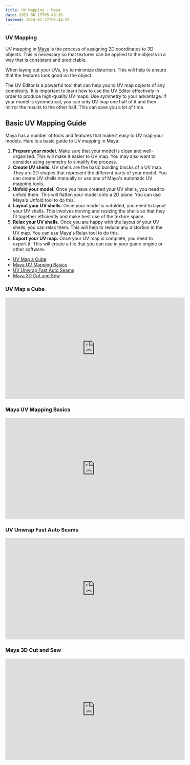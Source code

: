 ```yaml
---
title: UV Mapping - Maya
date: 2023-06-15T05:48:39
lastmod: 2024-02-22T05:44:58
---
```


### UV Mapping

UV mapping in [Maya](maya.md) is the process of assigning 2D coordinates to 3D objects. This is necessary so that textures can be applied to the objects in a way that is consistent and predictable.

When laying out your UVs, try to minimize distortion. This will help to ensure that the textures look good on the object.

The UV Editor is a powerful tool that can help you to UV map objects of any complexity. It is important to learn how to use the UV Editor effectively in order to produce high-quality UV maps. Use symmetry to your advantage. If your model is symmetrical, you can only UV map one half of it and then mirror the results to the other half. This can save you a lot of time.

## Basic UV Mapping Guide

Maya has a number of tools and features that make it easy to UV map your models. Here is a basic guide to UV mapping in Maya:

1. **Prepare your model.** Make sure that your model is clean and well-organized. This will make it easier to UV map. You may also want to consider using symmetry to simplify the process.
2. **Create UV shells.** UV shells are the basic building blocks of a UV map. They are 2D shapes that represent the different parts of your model. You can create UV shells manually or use one of Maya's automatic UV mapping tools.
3. **Unfold your model.** Once you have created your UV shells, you need to unfold them. This will flatten your model onto a 2D plane. You can use Maya's Unfold tool to do this.
4. **Layout your UV shells.** Once your model is unfolded, you need to layout your UV shells. This involves moving and resizing the shells so that they fit together efficiently and make best use of the texture space.
5. **Relax your UV shells.** Once you are happy with the layout of your UV shells, you can relax them. This will help to reduce any distortion in the UV map. You can use Maya's Relax tool to do this.
6. **Export your UV map.** Once your UV map is complete, you need to export it. This will create a file that you can use in your game engine or other software.

- [UV Map a Cube](https://youtu.be/BFf4L5vDR84)
- [Maya UV Mapping Basics](https://youtu.be/X0KGwPadukE)
- [UV Unwrap Fast Auto Seams](https://youtu.be/8-TMjuvzZEU)
- [Maya 3D Cut and Sew](https://youtu.be/-KhoMBOqx0g)

<div class="video-grid">

<div class="video-card">

### UV Map a Cube

<div class="iframe-16-9-container">
<iframe class="youTubeIframe" width="560" height="315" src="https://www.youtube.com/embed/BFf4L5vDR84?rel=0" title="YouTube video player" frameborder="0" allow="accelerometer; autoplay; clipboard-write; encrypted-media; gyroscope; picture-in-picture; web-share" allowfullscreen></iframe>
</div>
</div>

<div class="video-card">

### Maya UV Mapping Basics

<div class="iframe-16-9-container">
<iframe class="youTubeIframe" width="560" height="315" src="https://www.youtube.com/embed/X0KGwPadukE?rel=0" title="YouTube video player" frameborder="0" allow="accelerometer; autoplay; clipboard-write; encrypted-media; gyroscope; picture-in-picture; web-share" allowfullscreen></iframe>
</div>
</div>

<div class="video-card">

### UV Unwrap Fast Auto Seams

<div class="iframe-16-9-container">
<iframe class="youTubeIframe"  width="560" height="315" src="https://www.youtube.com/embed/8-TMjuvzZEU?rel=0" title="YouTube video player" frameborder="0" allow="accelerometer; autoplay; clipboard-write; encrypted-media; gyroscope; picture-in-picture; web-share" allowfullscreen></iframe>
</div>
</div>

<div class="video-card">

### Maya 3D Cut and Sew

<div class="iframe-16-9-container">
<iframe class="youTubeIframe" width="560" height="315" src="https://www.youtube.com/embed/-KhoMBOqx0g?rel=0" title="YouTube video player" frameborder="0" allow="accelerometer; autoplay; clipboard-write; encrypted-media; gyroscope; picture-in-picture; web-share" allowfullscreen></iframe>
</div>
</div>

</div>
